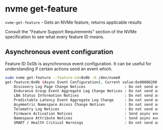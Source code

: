 # nvme get-feature

`nvme-get-feature` - Gets an NVMe feature, returns applicable results

Consult the "Feature Support Requirements" section of the NVMe specification to see what every feature ID means.

## Asynchronous event configuration
Feature ID 0x0b is asynchronous event configuration. It can be useful for understanding if certain actions send an event which.

```bash
sudo nvme get-feature --feature-id=0x0b -H /dev/nvme0
get-feature:0x0b (Async Event Configuration), Current value:0x00000200
	Discovery Log Page Change Notices                  : Do not send async event
	Endurance Group Event Aggregate Log Change Notices : Do not send async event
	LBA Status Information Notices                     : Do not send async event
	Predictable Latency Event Aggregate Log Change     : Do not send async event
	Asymmetric Namespace Access Change Notices         : Do not send async event
	Telemetry Log Notices                              : Do not send async event
	Firmware Activation Notices                        : Send async event
	Namespace Attribute Notices                        : Send async event
	SMART / Health Critical Warnings                   : Do not send async event
```
